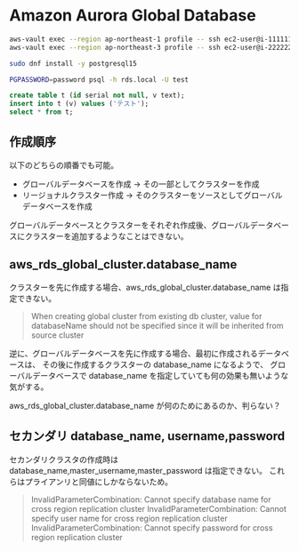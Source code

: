 # Amazon Aurora Global Database

```sh
aws-vault exec --region ap-northeast-1 profile -- ssh ec2-user@i-11111111111111111
aws-vault exec --region ap-northeast-3 profile -- ssh ec2-user@i-22222222222222222

sudo dnf install -y postgresql15

PGPASSWORD=password psql -h rds.local -U test
```

```sql
create table t (id serial not null, v text);
insert into t (v) values ('テスト');
select * from t;
```

## 作成順序

以下のどちらの順番でも可能。

- グローバルデータベースを作成 → その一部としてクラスターを作成
- リージョナルクラスター作成 → そのクラスターをソースとしてグローバルデータベースを作成

グローバルデータベースとクラスターをそれぞれ作成後、グローバルデータベースにクラスターを追加するようなことはできない。

## aws_rds_global_cluster.database_name

クラスターを先に作成する場合、aws_rds_global_cluster.database_name は指定できない。

> When creating global cluster from existing db cluster, value for databaseName should not be specified since it will be inherited from source cluster

逆に、グローバルデータベースを先に作成する場合、最初に作成されるデータベースは、
その後に作成するクラスターの database_name になるようで、
グローバルデータベースで database_name を指定していても何の効果も無いような気がする。

aws_rds_global_cluster.database_name が何のためにあるのか、判らない？

## セカンダリ database_name, username,password

セカンダリクラスタの作成時は database_name,master_username,master_password は指定できない。
これらはプライアンリと同値にしかならないため。

> InvalidParameterCombination: Cannot specify database name for cross region replication cluster
> InvalidParameterCombination: Cannot specify user name for cross region replication cluster
> InvalidParameterCombination: Cannot specify password for cross region replication cluster
